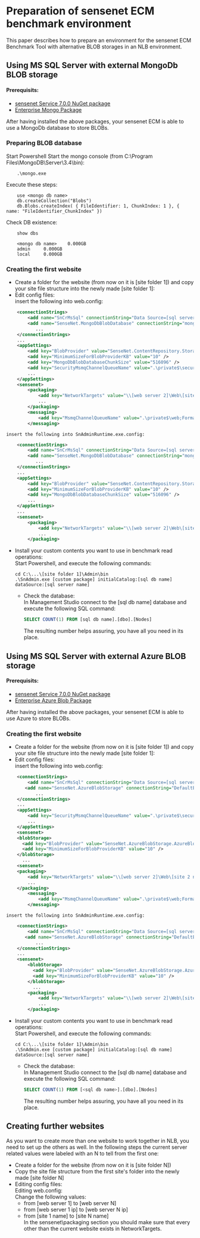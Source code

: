 # Preparation of sensenet ECM benchmark environment

This paper describes how to prepare an environment for the sensenet ECM Benchmark Tool with alternative BLOB storages in an NLB environment.
## Using MS SQL Server with external MongoDb BLOB storage


#### Prerequisits:  
 - [sensenet Service 7.0.0 NuGet package](https://www.nuget.org/packages/SenseNet.Services/7.0.0-beta2 "SenseNet.Services")  
 - [Enterprise Mongo Package](http://community.sensenet.com/docs/mongodb-provider "MongoDB blob provider")

After having installed the above packages, your sensenet ECM is able to use a MongoDb database to store BLOBs.

### Preparing BLOB database
Start Powershell
Start the mongo console (from  C:\Program Files\MongoDB\Server\3.4\bin):  
```
    .\mongo.exe  
```  
Execute these steps:  
```
    use <mongo db name>  
    db.createCollection("Blobs")  
    db.Blobs.createIndex( { FileIdentifier: 1, ChunkIndex: 1 }, { name: "FileIdentifier_ChunkIndex" })
```
Check DB existence:
```
    show dbs
```
```
    <mongo db name>    0.000GB
    admin     0.000GB
    local     0.000GB
```
### Creating the first website
 - Create a folder for the website (from now on it is \[site folder 1\])
and copy your site file structure into the newly made \[site folder 1\]:  
 - Edit config files:  
	insert the following into web.config:  
```xml
	<connectionStrings>
		<add name="SnCrMsSql" connectionString="Data Source=[sql server 1];Initial Catalog=[sql db name];Integrated Security=True" providerName="System.Data.SqlClient" />
		<add name="SenseNet.MongoDbBlobDatabase" connectionString="mongodb://[mongo server name]/[mongo db name]" />
		   ...
	</connectionStrings>
	...
	<appSettings>
		<add key="BlobProvider" value="SenseNet.ContentRepository.Storage.Data.MongoDbBlobStorage.MongoDbBlobProvider" />
		<add key="MinimumSizeForBlobProviderKB" value="10" />
		<add key="MongoDbBlobDatabaseChunkSize" value="516096" />
		<add key="SecurityMsmqChannelQueueName" value=".\private$\security;FormatName:DIRECT=TCP:<web server 1 ip>\private$\security" />
		...
	</appSettings>
	<sensenet>
		<packaging>
			<add key="NetworkTargets" value="\\[web server 2]\Web\[site 2 name];...;\\[web server N]\Web\[site N name]" />
			...
		</packaging>
		<messaging>
			<add key="MsmqChannelQueueName" value=".\private$\web;FormatName:DIRECT=TCP:[web server 1 ip]\private$\web" />
		</messaging>
```  
	insert the following into SnAdminRuntime.exe.config:
```xml
	<connectionStrings>
		<add name="SnCrMsSql" connectionString="Data Source=[sql server name];Initial Catalog=[sql db name];Integrated Security=True" providerName="System.Data.SqlClient" />
		<add name="SenseNet.MongoDbBlobDatabase" connectionString="mongodb://[mongo server name]/[mongo db name]" />
		   ...
	</connectionStrings>
	...
	<appSettings>
		<add key="BlobProvider" value="SenseNet.ContentRepository.Storage.Data.MongoDbBlobStorage.MongoDbBlobProvider" />
		<add key="MinimumSizeForBlobProviderKB" value="10" />
		<add key="MongoDbBlobDatabaseChunkSize" value="516096" />
		...
	</appSettings>
	...
	<sensenet>
		<packaging>
			<add key="NetworkTargets" value="\\[web server 2]\Web\[site 2 name];...;\\[web server N]\Web\[site N name]" />
			...
		</packaging>
```
- Install your custom contents you want to use in benchmark read operations:  
	Start Powershell, and execute the following commands:  
	```text
	cd C:\...\[site folder 1]\Admin\bin
	.\SnAdmin.exe [custom package] initialCatalog:[sql db name] dataSource:[sql server name]
	```
  - Check the database:  
	In Management Studio connect to the \[sql db name\] database and execute the following SQL command:
	```SQL
	SELECT COUNT(1) FROM [sql db name].[dbo].[Nodes]
	```
    The resulting number helps assuring, you have all you need in its place.

## Using MS SQL Server with external Azure BLOB storage


#### Prerequisits:  
 - [sensenet Service 7.0.0 NuGet package](https://www.nuget.org/packages/SenseNet.Services/7.0.0-beta2 "SenseNet.Services")  
 - [Enterprise Azure Blob Package](http://community.sensenet.com/docs/azureblob-provider/ "Azure blob provider")

After having installed the above packages, your sensenet ECM is able to use Azure to store BLOBs.

### Creating the first website
 - Create a folder for the website (from now on it is \[site folder 1\])
and copy your site file structure into the newly made \[site folder 1\]:  
 - Edit config files:  
	insert the following into web.config:  
```xml
	<connectionStrings>
		<add name="SnCrMsSql" connectionString="Data Source=[sql server];Initial Catalog=[sql db name];Integrated Security=True" providerName="System.Data.SqlClient" />
       <add name="SenseNet.AzureBlobStorage" connectionString="DefaultEndpointsProtocol=https;AccountName=[azure account name];AccountKey=[azure account key];EndpointSuffix=core.windows.net" />
		   ...
	</connectionStrings>
	...
	<appSettings>
		<add key="SecurityMsmqChannelQueueName" value=".\private$\security;FormatName:DIRECT=TCP:[web server 1 ip]\private$\security" />
		...
	</appSettings>
    <sensenet>
    <blobStorage>
      <add key="BlobProvider" value="SenseNet.AzureBlobStorage.AzureBlobProvider" />
      <add key="MinimumSizeForBlobProviderKB" value="10" />
    </blobStorage>
      ...
    <sensenet>
	<packaging>
		<add key="NetworkTargets" value="\\[web server 2]\Web\[site 2 name];...;\\[web server N]\Web\[site N name]" />
	    ...
	</packaging>
		<messaging>
			<add key="MsmqChannelQueueName" value=".\private$\web;FormatName:DIRECT=TCP:[web server 1 ip]\private$\web" />
		</messaging>
```  
	insert the following into SnAdminRuntime.exe.config:
```xml
	<connectionStrings>
		<add name="SnCrMsSql" connectionString="Data Source=[sql server name];Initial Catalog=[sql db name]>;Integrated Security=True" providerName="System.Data.SqlClient" />
       <add name="SenseNet.AzureBlobStorage" connectionString="DefaultEndpointsProtocol=https;AccountName=[azure account name];AccountKey=[azure account key];EndpointSuffix=core.windows.net" />
		   ...
	</connectionStrings>
	...
    <sensenet>
        <blobStorage>
          <add key="BlobProvider" value="SenseNet.AzureBlobStorage.AzureBlobProvider" />
          <add key="MinimumSizeForBlobProviderKB" value="10" />
        </blobStorage>
          ...
        <packaging>
            <add key="NetworkTargets" value="\\[web server 2]\Web\[site 2 name];...;\\[web server N]\Web\[site N name]" />
			...
        </packaging>
```
- Install your custom contents you want to use in benchmark read operations:  
	Start Powershell, and execute the following commands:  
	```text
	cd C:\...\[site folder 1]\Admin\bin
	.\SnAdmin.exe [custom package] initialCatalog:[sql db name] dataSource:[sql server name]
	```
  - Check the database:  
	In Management Studio connect to the \[sql db name\] database and execute the following SQL command:
	```SQL
	SELECT COUNT(1) FROM [<sql db name>].[dbo].[Nodes]
	```
    The resulting number helps assuring, you have all you need in its place.
## Creating further websites
As you want to create more than one website to work together in NLB, you need to set up the others as well. In the following steps the current server related values were labeled with an N to tell from the first one:
 - Create a folder for the website (from now on it is \[site folder N\])
 - Copy the site file structure from the first site's folder into the newly made \[site folder N\]  
 - Editing config files:  
Editing web.config:  
Change the following values:  
	- from \[web server 1\] to \[web server N\]
	- from \[web server 1 ip\] to \[web server N ip\]  
	- from \[site 1 name\] to \[site N name\]  
  In the sensenet\packaging section you should make sure that every other than the current website exists in NetworkTargets.


